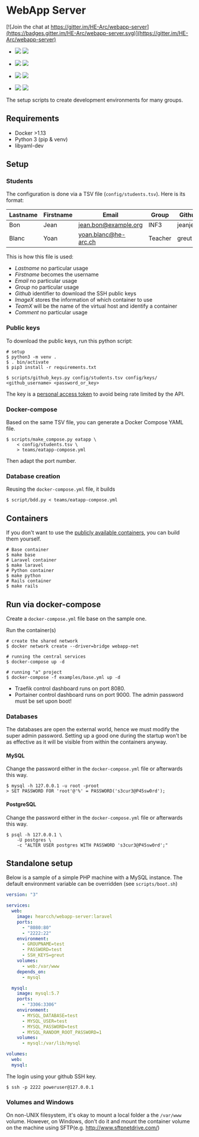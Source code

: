 # WebApp Server

[![Join the chat at https://gitter.im/HE-Arc/webapp-server](https://badges.gitter.im/HE-Arc/webapp-server.svg)](https://gitter.im/HE-Arc/webapp-server)

- [![](https://images.microbadger.com/badges/image/hearcch/webapp-server.svg)](https://microbadger.com/images/hearcch/webapp-server) [![](https://images.microbadger.com/badges/version/hearcch/webapp-server.svg)](https://microbadger.com/images/hearcch/webapp-server)

- [![](https://images.microbadger.com/badges/image/hearcch/webapp-server:laravel.svg)](https://microbadger.com/images/hearcch/webapp-server:laravel) [![](https://images.microbadger.com/badges/version/hearcch/webapp-server:laravel.svg)](https://microbadger.com/images/hearcch/webapp-server:laravel)

- [![](https://images.microbadger.com/badges/image/hearcch/webapp-server:python.svg)](https://microbadger.com/images/hearcch/webapp-server:python) [![](https://images.microbadger.com/badges/version/hearcch/webapp-server:python.svg)](https://microbadger.com/images/hearcch/webapp-server:python)

- [![](https://images.microbadger.com/badges/image/hearcch/webapp-server:rails.svg)](https://microbadger.com/images/hearcch/webapp-server:rails) [![](https://images.microbadger.com/badges/version/hearcch/webapp-server:rails.svg)](https://microbadger.com/images/hearcch/webapp-server:rails)

The setup scripts to create development environments for many groups.

## Requirements

- Docker >1.13
- Python 3 (pip & venv)
- libyaml-dev

## Setup

### Students

The configuration is done via a TSV file (`config/students.tsv`). Here is its format:

Lastname | Firstname | Email                | Group   | Github   | Image1  | Team1  | Image2 | Team2 | Comment
-------- | --------- | -------------------- | ------- | -------- | ------- | ------ | ------ | ----- | -------
Bon      | Jean      | jean.bon@example.org | INF3    | jeanjean | Laravel | ninjas | Rails  | funky | -
Blanc    | Yoan      | yoan.blanc@he-arc.ch | Teacher | greut    | Laravel | admin  | Python | admin | -

This is how this file is used:

- _Lastname_ no particular usage
- _Firstname_ becomes the username
- _Email_ no particular usage
- _Group_ no particular usage
- _Github_ identifier to download the SSH public keys
- _ImageX_ stores the information of which container to use
- _TeamX_ will be the name of the virtual host and identify a container
- _Comment_ no particular usage

### Public keys

To download the public keys, run this python script:

```console
# setup
$ python3 -m venv .
$ . bin/activate
$ pip3 install -r requirements.txt

$ scripts/github_keys.py config/students.tsv config/keys/ <github_username> <password_or_key>
```

The key is a [personal access token](https://github.com/settings/tokens) to avoid being rate limited by the API.

### Docker-compose

Based on the same TSV file, you can generate a Docker Compose YAML file.

```console
$ scripts/make_compose.py eatapp \
    < config/students.tsv \
    > teams/eatapp-compose.yml
```

Then adapt the port number.

### Database creation

Reusing the `docker-compose.yml` file, it builds

```console
$ script/bdd.py < teams/eatapp-compose.yml
```

## Containers

If you don't want to use the [publicly available containers](https://hub.docker.com/r/hearcch/webapp-server/), you can build them yourself.

```
# Base container
$ make base
# Laravel container
$ make laravel
# Python container
$ make python
# Rails container
$ make rails
```

## Run via docker-compose

Create a `docker-compose.yml` file base on the sample one.

Run the container(s)

```console
# create the shared network
$ docker network create --driver=bridge webapp-net

# running the central services
$ docker-compose up -d

# running "a" project
$ docker-compose -f examples/base.yml up -d
```

- Traefik control dashboard runs on port 8080.
- Portainer control dashboard runs on port 9000. The admin password must be set upon boot!

### Databases

The databases are open the external world, hence we must modify the super admin password. Setting up a good one during the startup won't be as effective as it will be visible from within the containers anyway.

#### MySQL

Change the password either in the `docker-compose.yml` file or afterwards this way.

```console
$ mysql -h 127.0.0.1 -u root -proot
> SET PASSWORD FOR 'root'@'%' = PASSWORD('s3cur3@P45sw0rd');
```

#### PostgreSQL

Change the password either in the `docker-compose.yml` file or afterwards this way.

```console
$ psql -h 127.0.0.1 \
    -U postgres \
    -c "ALTER USER postgres WITH PASSWORD 's3cur3@P45sw0rd';"
```

## Standalone setup

Below is a sample of a simple PHP machine with a MySQL instance. The default
environment variable can be overridden (see `scripts/boot.sh`)

```yml
version: "3"

services:
  web:
    image: hearcch/webapp-server:laravel
    ports:
      - "8080:80"
      - "2222:22"
    environment:
      - GROUPNAME=test
      - PASSWORD=test
      - SSH_KEYS=greut
    volumes:
      - web:/var/www
    depends_on:
      - mysql

  mysql:
    image: mysql:5.7
    ports:
      - "3306:3306"
    environment:
      - MYSQL_DATABASE=test
      - MYSQL_USER=test
      - MYSQL_PASSWORD=test
      - MYSQL_RANDOM_ROOT_PASSWORD=1
    volumes:
      - mysql:/var/lib/mysql

volumes:
  web:
  mysql:
```

The login using your github SSH key.

```
$ ssh -p 2222 poweruser@127.0.0.1
```

### Volumes and Windows

On non-UNIX filesystem, it's okay to mount a local folder a the `/var/www` volume. However, on Windows, don't do it and mount the container volume on the machine using SFTP(e.g. <http://www.sftpnetdrive.com/>)
